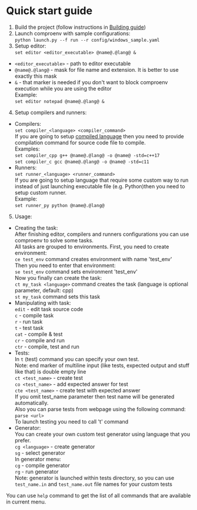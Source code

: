 # Quick start guide

1. Build the project (follow instructions in [Building guide](Building.md))  
2. Launch comproenv with sample configurations:  
`python launch.py --f run --r config/windows_sample.yaml`
3. Setup editor:  
`set editor <editor_executable> @name@.@lang@ &`  
- `<editor_executable>` - path to editor executable  
- `@name@.@lang@` - mask for file name and extension. It is better to use exactly this mask  
- `&` - that marker is needed if you don't want to block comproenv execution while you are using the editor  
Example:  
`set editor notepad @name@.@lang@ &`  
4. Setup compilers and runners:  
* Compilers:  
`set compiler_<language> <compiler_command>`  
If you are going to setup [compiled language](https://en.wikipedia.org/wiki/Compiled_language) then you need to provide compilation command for source code file to compile.  
Examples:  
`set compiler_cpp g++ @name@.@lang@ -o @name@ -std=c++17`  
`set compiler_c gcc @name@.@lang@ -o @name@ -std=c11`  
* Runners:  
`set runner_<language> <runner_command>`  
If you are going to setup language that require some custom way to run instead of just launching executable file (e.g. Python)then you need to setup custom runner.  
Example:  
`set runner_py python @name@.@lang@`  
5. Usage:  
* Creating the task:  
After finishing editor, compilers and runners configurations you can use comproenv to solve some tasks.  
All tasks are grouped to environments. First, you need to create environment:  
`ce test_env` command creates environment with name 'test_env'  
Then you need to enter that environment:  
`se test_env` command sets environment 'test_env'  
Now you finally can create the task:  
`ct my_task <language>` command creates the task (language is optional parameter, default: cpp)  
`st my_task` command sets this task  
* Manipulating with task:  
`edit` - edit task source code  
`c` - compile task  
`r` - run task  
`t` - test task  
`cat` - compile & test  
`cr` - compile and run  
`ctr` - compile, test and run  
* Tests:  
In `t` (test) command you can specify your own test.  
Note: end marker of multiline input (like tests, expected output and stuff like that) is double empty line  
`ct <test_name>` - create test  
`co <test_name>` - add expected answer for test  
`cte <test_name>` - create test with expected answer  
If you omit test_name parameter then test name will be generated automatically.  
Also you can parse tests from webpage using the following command:  
`parse <url>`  
To launch testing you need to call 't' command  
* Generator:  
You can create your own custom test generator using language that you prefer.  
`cg <language>` - create generator  
`sg` - select generator  
In generator menu:  
`cg` - compile generator  
`rg` - run generator  
Note: generator is launched within tests directory, so you can use `test_name.in` and `test_name.out` file names for your custom tests  

You can use `help` command to get the list of all commands that are available in current menu.
